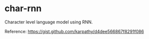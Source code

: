 # char-rnn

Character level language model using RNN.

Reference: https://gist.github.com/karpathy/d4dee566867f8291f086

